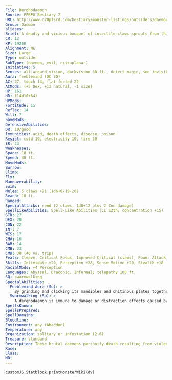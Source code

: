 ```yaml
---
File: Derghodaemon
Source: PFRPG Bestiary 2
URL: http://www.d20pfsrd.com/bestiary/monster-listings/outsiders/daemons/derghodaemon
Group: Daemon
aliases: 
Brief: A deadly and vicious bouquet of insectile claws sprouts from this horrid, three-legged, multi-eyed beast.
CR: 12
XP: 19200
Alignment: NE
Size: Large
Type: outsider
SubType: (daemon, evil, extraplanar)
Initiative: 5
Senses: all-around vision, darkvision 60 ft., detect magic, see invisibility; Perception +28
Aura: feeblemind (DC 20)
AC: 27, touch 14, flat-footed 22
ACMods: (+5 Dex, +13 natural, -1 size)
HP: 161
HD: (14d10+84)
HPMods: 
Fortitude: 15
Reflex: 14
Will: 7
SaveMods: 
DefensiveAbilities: 
DR: 10/good
Immunities: acid, death effects, disease, poison
Resist: cold 10, electricity 10, fire 10
SR: 23
Weaknesses: 
Space: 10 ft.
Speed: 40 ft.
MoveMods: 
Burrow: 
Climb: 
Fly: 
Maneuverability: 
Swim: 
Melee: 5 claws +21 (1d6+8/19-20)
Reach: 10 ft.
Ranged: 
SpecialAttacks: rend (2 claws, 1d8+12 plus 2 Con damage)
SpellLikeAbilities: Spell-Like Abilities (CL 12th; concentration +15)  Constant-detect magic, see invisibility   At Will-greater teleport (self plus 50 lbs. of objects only)   3/day-fear (DC 17), quickened summon swarm   1/day-creeping doom, insect plague, summon (level 4, 1 derghodaemon 30%)
STR: 27
DEX: 20
CON: 22
INT: 7
WIS: 17
CHA: 16
BAB: 14
CMB: 23
CMD: 38 (40 vs. trip)
Feats: Cleave, Critical Focus, Improved Critical (claws), Power Attack, Quicken Spell-Like Ability (summon swarm), Sickening Critical, Vital Strike
Skills: Intimidate +20, Perception +28, Sense Motive +20, Stealth +18
RacialMods: +4 Perception
Languages: Abyssal, Draconic, Infernal; telepathy 100 ft.
SQ: swarmwalking
SpecialAbilities:
  Feeblemind Aura (Su): >
    By grinding and clicking its mandibles and chitinous plates together (a free action), a derghodaemon can affect all creatures within 30 feet as if by a feeblemind spell. Daemons are immune to this effect, but all other creatures must make a DC 20 Will save to resist the effects. A creature that makes this save is immune to the effect for 24 hours. A creature that fails remains affected as long as the derghodaemon continues to maintain the aura and the subject remains within 30 feet of the derghodaemon. Once either condition ends, the victim of this effect can attempt a new DC 20 Will save once per minute to recover from the effect; otherwise, it can be cured by a heal, limited wish, miracle, or wish spell. A derghodaemon cannot use its spell-like abilities or rend attack in any round in which it uses its feeblemind aura. This is a sonic mind-affecting effect. The save DC is Charisma-based.
  Swarmwalking (Su): >
    A derghodaemon is immune to damage or distraction effects caused by swarms.
SpellsKnown: 
SpellsPrepared: 
SpellDomains: 
Bloodline: 
Environment: any (Abaddon)
Temperature: any
Organization: solitary or infestation (2-6)
Treasure: standard
Description: These brutal daemons personify death resulting from violent insanity, such as being murdered by a maniac or torn to shreds by a pack of rabid predators. These insectoid creatures roam the Outer Planes, scavenging battlefields and following the inevitable trail of violence in those hostile worlds. They hunt the weak and dying along the fringe of battles, feeding off their victims' suffering until they make their kill. Attacks from a derghodaemon often come from within a cloud of biting insects.  Brutish and low on intellect, derghodaemons find themselves serving as front-line fighters in fiendish armies. A derghodaemon stands 9 feet tall and weighs 800 pounds.
Race: 
Class: 
MR: 
---
```

```dataviewjs
customJS.Statblock.printMonsterWiki(dv)
```
